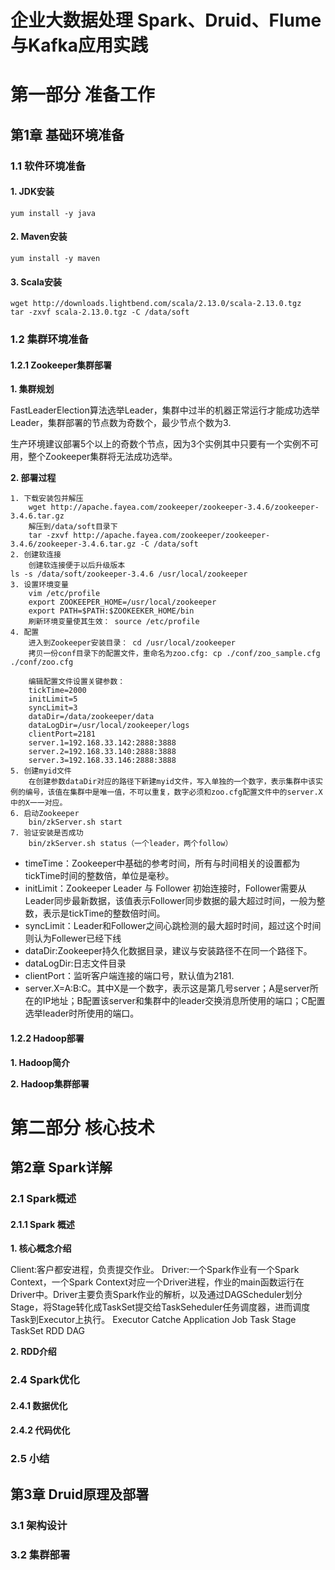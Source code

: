 # 企业大数据处理 Spark、Druid、Flume与Kafka应用实践 #

# 第一部分 准备工作 #

## 第1章 基础环境准备 ##

### 1.1 软件环境准备 ###

#### 1. JDK安装 ####

	yum install -y java

#### 2. Maven安装 ####

	yum install -y maven

#### 3. Scala安装 ####

	wget http://downloads.lightbend.com/scala/2.13.0/scala-2.13.0.tgz
	tar -zxvf scala-2.13.0.tgz -C /data/soft
### 1.2 集群环境准备 ###

#### 1.2.1 Zookeeper集群部署 ####

**1. 集群规划**

FastLeaderElection算法选举Leader，集群中过半的机器正常运行才能成功选举Leader，集群部署的节点数为奇数个，最少节点个数为3.

生产环境建议部署5个以上的奇数个节点，因为3个实例其中只要有一个实例不可用，整个Zookeeper集群将无法成功选举。

**2. 部署过程**

	1. 下载安装包并解压
		wget http://apache.fayea.com/zookeeper/zookeeper-3.4.6/zookeeper-3.4.6.tar.gz
		解压到/data/soft目录下
		tar -zxvf http://apache.fayea.com/zookeeper/zookeeper-3.4.6/zookeeper-3.4.6.tar.gz -C /data/soft
	2. 创建软连接
		创建软连接便于以后升级版本
	ls -s /data/soft/zookeeper-3.4.6 /usr/local/zookeeper
	3. 设置环境变量
		vim /etc/profile
		export ZOOKEEPER_HOME=/usr/local/zookeeper
		export PATH=$PATH:$ZOOKEEKER_HOME/bin
		刷新环境变量使其生效： source /etc/profile
	4. 配置
		进入到Zookeeper安装目录： cd /usr/local/zookeeper
		拷贝一份conf目录下的配置文件，重命名为zoo.cfg: cp ./conf/zoo_sample.cfg ./conf/zoo.cfg

		编辑配置文件设置关键参数：
		tickTime=2000
		initLimit=5
		syncLimit=3
		dataDir=/data/zookeeper/data
		dataLogDir=/usr/local/zookeeper/logs
		clientPort=2181
		server.1=192.168.33.142:2888:3888
		server.2=192.168.33.140:2888:3888
		server.3=192.168.33.146:2888:3888
	5. 创建myid文件
		在创建参数dataDir对应的路径下新建myid文件，写入单独的一个数字，表示集群中该实例的编号，该值在集群中是唯一值，不可以重复，数字必须和zoo.cfg配置文件中的server.X中的X一一对应。
	6. 启动Zookeeper
		bin/zkServer.sh start
	7. 验证安装是否成功
		bin/zkServer.sh status（一个leader，两个follow）

* timeTime：Zookeeper中基础的参考时间，所有与时间相关的设置都为tickTime时间的整数倍，单位是毫秒。
* initLimit：Zookeeper Leader 与 Follower 初始连接时，Follower需要从Leader同步最新数据，该值表示Follower同步数据的最大超过时间，一般为整数，表示是tickTime的整数倍时间。
* syncLimit：Leader和Follower之间心跳检测的最大超时时间，超过这个时间则认为Follewer已经下线
* dataDir:Zookeeper持久化数据目录，建议与安装路径不在同一个路径下。
* dataLogDir:日志文件目录
* clientPort：监听客户端连接的端口号，默认值为2181.
* server.X=A:B:C。其中X是一个数字，表示这是第几号server；A是server所在的IP地址；B配置该server和集群中的leader交换消息所使用的端口；C配置选举leader时所使用的端口。

#### 1.2.2 Hadoop部署 ####

**1. Hadoop简介**

**2. Hadoop集群部署**

# 第二部分 核心技术 #

## 第2章 Spark详解 ##

### 2.1 Spark概述 ###

#### 2.1.1 Spark 概述 ####

**1. 核心概念介绍**

Client:客户都安进程，负责提交作业。
Driver:一个Spark作业有一个Spark Context，一个Spark Context对应一个Driver进程，作业的main函数运行在Driver中。Driver主要负责Spark作业的解析，以及通过DAGScheduler划分Stage，将Stage转化成TaskSet提交给TaskSeheduler任务调度器，进而调度Task到Executor上执行。
Executor
Catche
Application
Job
Task
Stage
TaskSet
RDD
DAG

**2. RDD介绍**

### 2.4 Spark优化 ###

#### 2.4.1 数据优化 ####

#### 2.4.2 代码优化 ####

### 2.5 小结 ###

## 第3章 Druid原理及部署 ##

### 3.1 架构设计 ###

### 3.2 集群部署 ###